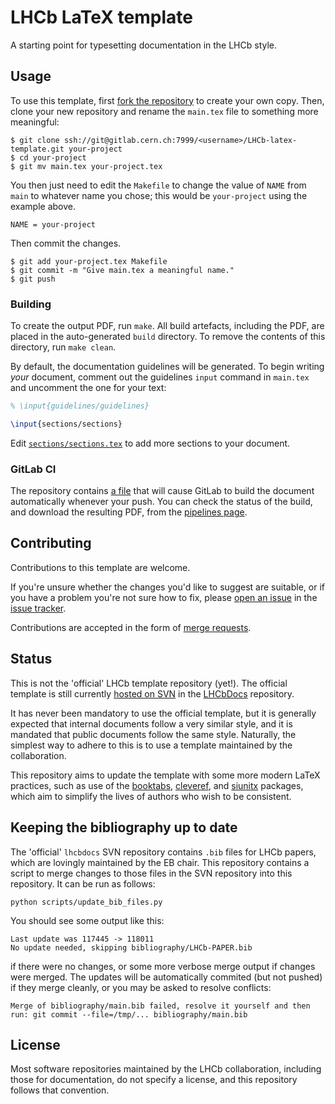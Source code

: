 # LHCb LaTeX template

A starting point for typesetting documentation in the LHCb style.

## Usage

To use this template, first [fork the repository][fork] to create your own 
copy.  Then, clone your new repository and rename the `main.tex` file to 
something more meaningful:

```shell
$ git clone ssh://git@gitlab.cern.ch:7999/<username>/LHCb-latex-template.git your-project
$ cd your-project
$ git mv main.tex your-project.tex
```

You then just need to edit the `Makefile` to change the value of `NAME` from 
`main` to whatever name you chose; this would be `your-project` using the 
example above.

```make
NAME = your-project
```

Then commit the changes.

```shell
$ git add your-project.tex Makefile
$ git commit -m "Give main.tex a meaningful name."
$ git push
```

### Building

To create the output PDF, run `make`. All build artefacts, including the PDF, 
are placed in the auto-generated `build` directory. To remove the contents of 
this directory, run `make clean`.

By default, the documentation guidelines will be generated. To begin writing 
_your_ document, comment out the guidelines `input` command in `main.tex` and 
uncomment the one for your text:

```tex
% \input{guidelines/guidelines}

\input{sections/sections}
```

Edit [`sections/sections.tex`][sectionsindex] to add more sections to your 
document.

### GitLab CI

The repository contains [a file](.gitlab-ci.yml) that will cause GitLab to 
build the document automatically whenever your push. You can check the status 
of the build, and download the resulting PDF, from the [pipelines 
page][pipelines].

## Contributing

Contributions to this template are welcome.

If you're unsure whether the changes you'd like to suggest are suitable, or if 
you have a problem you're not sure how to fix, please [open an 
issue][openissue] in the [issue tracker][issues].

Contributions are accepted in the form of [merge requests][mrs].

## Status

This is not the 'official' LHCb template repository (yet!). The official 
template is still currently [hosted on SVN][oldtemplateinstructions] in the 
[LHCbDocs][lhcbdocs] repository.

It has never been mandatory to use the official template, but it is generally 
expected that internal documents follow a very similar style, and it is 
mandated that public documents follow the same style. Naturally, the simplest 
way to adhere to this is to use a template maintained by the collaboration.

This repository aims to update the template with some more modern LaTeX 
practices, such as use of the [booktabs][booktabs], [cleveref][cleveref], and 
[siunitx][siunitx] packages, which aim to simplify the lives of authors who 
wish to be consistent.

## Keeping the bibliography up to date

The 'official' `lhcbdocs` SVN repository contains `.bib` files for LHCb papers, which are lovingly maintained by the EB
chair. This repository contains a script to merge changes to those files in the SVN repository into this repository.
It can be run as follows:
```
python scripts/update_bib_files.py
```
You should see some output like this:
```
Last update was 117445 -> 118011
No update needed, skipping bibliography/LHCb-PAPER.bib
```
if there were no changes, or some more verbose merge output if changes were merged.
The updates will be automatically commited (but not pushed) if they merge cleanly, or you may be asked to resolve
conflicts:
```
Merge of bibliography/main.bib failed, resolve it yourself and then run: git commit --file=/tmp/... bibliography/main.bib
```

## License

Most software repositories maintained by the LHCb collaboration, including 
those for documentation, do not specify a license, and this repository follows 
that convention.

[fork]: https://gitlab.cern.ch/apearce/LHCb-latex-template/forks/new
[pipelines]: https://gitlab.cern.ch/apearce/LHCb-latex-template/pipelines
[sectionsindex]: sections/sections.tex
[openissue]: https://gitlab.cern.ch/apearce/LHCb-latex-template/issues/new
[issues]: https://gitlab.cern.ch/apearce/LHCb-latex-template/issues
[mrs]: https://help.github.com/articles/about-pull-requests/
[oldtemplateinstructions]: https://twiki.cern.ch/twiki/bin/view/LHCb/LHCbDocs#How_to_extract_LHCb_LaTeX_docume
[lhcbdocs]: https://svnweb.cern.ch/cern/wsvn/lhcbdocs/Templates/LHCb-latex-template/latest
[booktabs]: https://www.ctan.org/pkg/booktabs?lang=en
[cleveref]: https://www.ctan.org/pkg/cleveref?lang=en
[siunitx]: https://www.ctan.org/pkg/siunitx?lang=en

